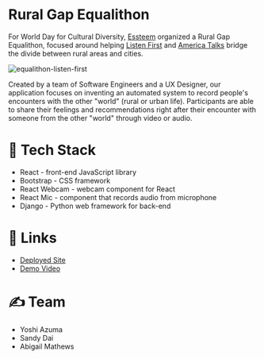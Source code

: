 # Rural Gap Equalithon
For World Day for Cultural Diversity, [Essteem](https://www.essteem.com/) organized a Rural Gap Equalithon, focused around helping [Listen First](https://www.listenfirstproject.org/) and [America Talks](https://americatalks.us/) bridge the divide between rural areas and cities. 

![equalithon-listen-first](https://i.ibb.co/tpy7gsb/Screen-Shot-2021-06-17-at-5-40-39-PM.png)

Created by a team of Software Engineers and a UX Designer, our application focuses on inventing an automated system to record people's encounters with the other "world" (rural or urban life). Participants are able to share their feelings and recommendations right after their encounter with someone from the other "world" through video or audio.

# 🔨 Tech Stack
- React - front-end JavaScript library
- Bootstrap - CSS framework
- React Webcam - webcam component for React
- React Mic - component that records audio from microphone
- Django - Python web framework for back-end

# 🔗 Links
- [Deployed Site](https://elastic-morse-60fe4f.netlify.app/)
- [Demo Video](https://www.youtube.com/watch?v=_A0PdLLsnr4&t=1138s)

# ✍️ Team
- Yoshi Azuma
- Sandy Dai
- Abigail Mathews

